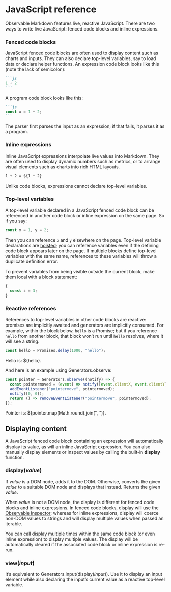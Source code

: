 # JavaScript reference

Observable Markdown features live, reactive JavaScript. There are two ways to write live JavaScript: fenced code blocks and inline expressions.

### Fenced code blocks

JavaScript fenced code blocks are often used to display content such as charts and inputs. They can also declare top-level variables, say to load data or declare helper functions. An expression code block looks like this (note the lack of semicolon):

````md
```js
1 + 2
```
````

A program code block looks like this:

````md
```js
const x = 1 + 2;
```
````

The parser first parses the input as an expression; if that fails, it parses it as a program.

### Inline expressions

Inline JavaScript expressions interpolate live values into Markdown. They are often used to display dynamic numbers such as metrics, or to arrange visual elements such as charts into rich HTML layouts.

```md
1 + 2 = ${1 + 2}
```

Unlike code blocks, expressions cannot declare top-level variables.

### Top-level variables

A top-level variable declared in a JavaScript fenced code block can be referenced in another code block or inline expression on the same page. So if you say:

```js show
const x = 1, y = 2;
```

Then you can reference `x` and `y` elsewhere on the page. Top-level variable declarations are [hoisted](https://developer.mozilla.org/en-US/docs/Glossary/Hoisting); you can reference variables even if the defining code block appears later on the page. If multiple blocks define top-level variables with the same name, references to these variables will throw a duplicate definition error.

To prevent variables from being visible outside the current block, make them local with a block statement:

```js show
{
  const z = 3;
}
```

### Reactive references

References to top-level variables in other code blocks are reactive: promises are implicitly awaited and generators are implicitly consumed. For example, within the block below, `hello` is a Promise; but if you reference `hello` from another block, that block won’t run until `hello` resolves, where it will see a string.

```js show
const hello = Promises.delay(1000, "hello");
```

Hello is: ${hello}.

And here is an example using Generators.observe:

```js show
const pointer = Generators.observe((notify) => {
  const pointermoved = (event) => notify([event.clientX, event.clientY]);
  addEventListener("pointermove", pointermoved);
  notify([0, 0]);
  return () => removeEventListener("pointermove", pointermoved);
});
```

Pointer is: ${pointer.map(Math.round).join(", ")}.

## Displaying content

A JavaScript fenced code block containing an expression will automatically display its value, as will an inline JavaScript expression. You can also manually display elements or inspect values by calling the built-in **display** function.

### display(*value*)

If *value* is a DOM node, adds it to the DOM. Otherwise, converts the given *value* to a suitable DOM node and displays that instead. Returns the given *value*.

When *value* is not a DOM node, the display is different for fenced code blocks and inline expressions. In fenced code blocks, display will use the [Observable Inspector](https://github.com/observablehq/inspector); whereas for inline expressions, display will coerce non-DOM values to strings and will display multiple values when passed an iterable.

You can call display multiple times within the same code block (or even inline expression) to display multiple values. The display will be automatically cleared if the associated code block or inline expression is re-run.

### view(*input*)

It’s equivalent to Generators.input(display(*input*)). Use it to display an input element while also declaring the input’s current value as a reactive top-level variable.
